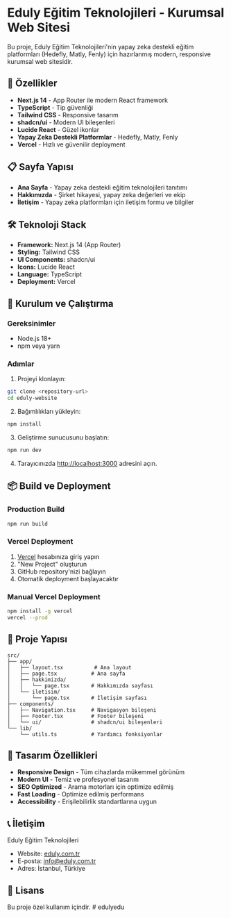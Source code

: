 # Eduly Eğitim Teknolojileri - Kurumsal Web Sitesi

Bu proje, Eduly Eğitim Teknolojileri'nin yapay zeka destekli eğitim platformları (Hedefly, Matly, Fenly) için hazırlanmış modern, responsive kurumsal web sitesidir.

## 🚀 Özellikler

- **Next.js 14** - App Router ile modern React framework
- **TypeScript** - Tip güvenliği
- **Tailwind CSS** - Responsive tasarım
- **shadcn/ui** - Modern UI bileşenleri
- **Lucide React** - Güzel ikonlar
- **Yapay Zeka Destekli Platformlar** - Hedefly, Matly, Fenly
- **Vercel** - Hızlı ve güvenilir deployment

## 📋 Sayfa Yapısı

- **Ana Sayfa** - Yapay zeka destekli eğitim teknolojileri tanıtımı
- **Hakkımızda** - Şirket hikayesi, yapay zeka değerleri ve ekip
- **İletişim** - Yapay zeka platformları için iletişim formu ve bilgiler

## 🛠 Teknoloji Stack

- **Framework:** Next.js 14 (App Router)
- **Styling:** Tailwind CSS
- **UI Components:** shadcn/ui
- **Icons:** Lucide React
- **Language:** TypeScript
- **Deployment:** Vercel

## 🚀 Kurulum ve Çalıştırma

### Gereksinimler

- Node.js 18+
- npm veya yarn

### Adımlar

1. Projeyi klonlayın:
```bash
git clone <repository-url>
cd eduly-website
```

2. Bağımlılıkları yükleyin:
```bash
npm install
```

3. Geliştirme sunucusunu başlatın:
```bash
npm run dev
```

4. Tarayıcınızda [http://localhost:3000](http://localhost:3000) adresini açın.

## 📦 Build ve Deployment

### Production Build

```bash
npm run build
```

### Vercel Deployment

1. [Vercel](https://vercel.com) hesabınıza giriş yapın
2. "New Project" oluşturun
3. GitHub repository'nizi bağlayın
4. Otomatik deployment başlayacaktır

### Manual Vercel Deployment

```bash
npm install -g vercel
vercel --prod
```

## 📁 Proje Yapısı

```
src/
├── app/
│   ├── layout.tsx          # Ana layout
│   ├── page.tsx           # Ana sayfa
│   ├── hakkimizda/
│   │   └── page.tsx       # Hakkımızda sayfası
│   └── iletisim/
│       └── page.tsx       # İletişim sayfası
├── components/
│   ├── Navigation.tsx     # Navigasyon bileşeni
│   ├── Footer.tsx         # Footer bileşeni
│   └── ui/                # shadcn/ui bileşenleri
└── lib/
    └── utils.ts           # Yardımcı fonksiyonlar
```

## 🎨 Tasarım Özellikleri

- **Responsive Design** - Tüm cihazlarda mükemmel görünüm
- **Modern UI** - Temiz ve profesyonel tasarım
- **SEO Optimized** - Arama motorları için optimize edilmiş
- **Fast Loading** - Optimize edilmiş performans
- **Accessibility** - Erişilebilirlik standartlarına uygun

## 📞 İletişim

Eduly Eğitim Teknolojileri
- Website: [eduly.com.tr](https://eduly.com.tr)
- E-posta: info@eduly.com.tr
- Adres: İstanbul, Türkiye

## 📄 Lisans

Bu proje özel kullanım içindir.
#   e d u l y e d u  
 